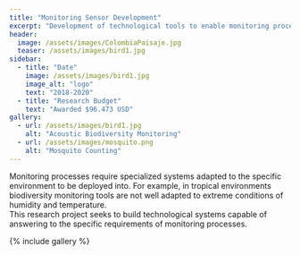 ```yaml
---
title: "Monitoring Sensor Development"
excerpt: "Development of technological tools to enable monitoring processes"
header:
  image: /assets/images/ColombiaPaisaje.jpg
  teaser: /assets/images/bird1.jpg
sidebar:
  - title: "Date"
    image: /assets/images/bird1.jpg
    image_alt: "logo"
    text: "2018-2020"
  - title: "Research Budget"
    text: "Awarded $96.473 USD"
gallery:
  - url: /assets/images/bird1.jpg
    alt: "Acoustic Biodiversity Monitoring"
  - url: /assets/images/mosquito.png
    alt: "Mosquito Counting"
---
```


Monitoring processes require specialized systems adapted to the specific environment to be deployed into.
For example, in tropical environments biodiversity monitoring tools are not well adapted to extreme 
conditions of humidity and temperature.  
This research project seeks to build technological systems capable of answering to the specific requirements
of monitoring processes. 

{% include gallery %}

